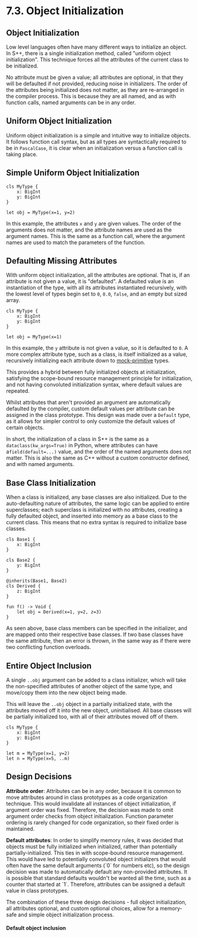 # 7.3. Object Initialization

<primary-label ref="header-label"/>

<secondary-label ref="doc-wip"/>

<secondary-label ref="doc-subj-update"/>

## Object Initialization

Low level languages often have many different ways to initialize an object. In S++, there is a single initialization
method, called "uniform object initialization". This technique forces all the attributes of the current class to be
initialized.

No attribute must be given a value; all attributes are optional, in that they will be defaulted if not provided,
reducing noise in initializers. The order of the attributes being initialized does not matter, as they are re-arranged
in the compiler process. This is because they are all named, and as with function calls, named arguments can be in any
order.

## Uniform Object Initialization

Uniform object initialization is a simple and intuitive way to initialize objects. It follows function call syntax, but
as all types are syntactically required to be in `PascalCase`, it is clear when an initialization versus a function call
is taking place.

## Simple Uniform Object Initialization

```
cls MyType {
    x: BigInt
    y: BigInt
}

let obj = MyType(x=1, y=2)
```

In this example, the attributes `x` and `y` are given values. The order of the arguments does not matter, and the
attribute names are used as the argument names. This is the same as a function call, where the argument names are used
to match the parameters of the function.

## Defaulting Missing Attributes

With uniform object initialization, all the attributes are optional. That is, if an attribute is not given a value, it
is "defaulted". A defaulted value is an instantiation of the type, with all its attributes instantiated recursively,
with the lowest level of types begin set to `0`, `0.0`, `false`, and an empty but sized array.

```
cls MyType {
    x: BigInt
    y: BigInt
}

let obj = MyType(x=1)
```

In this example, the `y` attribute is not given a value, so it is defaulted to `0`. A more complex attribute type, such
as a class, is itself initialized as a value, recursively initializing each attribute down
to [mock-primitive](5-1-Non-Primitive-Types.md) types.

This provides a hybrid between fully initialized objects at initialization, satisfying the scope-bound resource
management principle for initialization, and not having convoluted initialization syntax, where default values are
repeated.

Whilst attributes that aren't provided an argument are automatically defaulted by the compiler, custom default values
per attribute can be assigned in the class prototype. This design was made over a `Default` type, as it allows for
simpler control to only customize the default values of certain objects.

In short, the initialization of a class in S++ is the same as a `dataclass(kw_args=True)` in Python, where attributes
can have a`field(default=...)` value, and the order of the named arguments does not matter. This is also the same as C++
without a custom constructor defined, and with named arguments.

## Base Class Initialization

When a class is initialized, any base classes are also initialized. Due to the auto-defaulting nature of attributes, the
same logic can be applied to entire superclasses; each superclass is initialized with no attributes, creating a fully
defaulted object, and inserted into memory as a base class to the current class. This means that no extra syntax is
required to initialize base classes.

```
cls Base1 {
    x: BigInt
}

cls Base2 {
    y: BigInt
}

@inherits(Base1, Base2)
cls Derived {
    z: BigInt
}

fun f() -> Void {
    let obj = Derived(x=1, y=2, z=3)
}
```

As seen above, base class members can be specified in the initializer, and are mapped onto their respective base
classes. If two base classes have the same attribute, then an error is thrown, in the same way as if there were two
conflicting function overloads.

## Entire Object Inclusion

A single `..obj` argument can be added to a class initializer, which will take the non-specified attributes of another
object of the same type, and move/copy them into the new object being made.

This will leave the `..obj` object in a partially initialized state, with the attributes moved off it into the new
object, uninitialised. All base classes will be partially initialized too, with all of their attributes moved off of
them.

```
cls MyType {
    x: BigInt
    y: BigInt
}

let m = MyType(x=1, y=2)
let n = MyType(x=5, ..m)
```

## Design Decisions

<p id="D1"><b>Attribute order</b>: Attributes can be in any order, because it is common to move attributes around in
class prototypes as a code organization technique. This would invalidate all instances of object initialization, if
argument order was fixed. Therefore, the decision was made to omit argument order checks from object initialization.
Function parameter ordering is rarely changed for code organization, so their fixed order is maintained.</p>

<p id="D2"><b>Default attributes</b>: In order to simplify memory rules, it was decided that objects must be fully
initialized when initialized, rather than potentially partially-initialized. This ties in with scope-bound resource
management. This would have led to potentially convoluted object initializers that would often have the same default
arguments (`0` for numbers etc), so the design decision was made to automatically default any non-provided attributes.
It is possible that standard defaults wouldn't be wanted all the time, such as a counter that started at `1`.
Therefore, attributes can be assigned a default value in class prototypes.

The combination of these three design decisions - full object initialization, all attributes optional, and custom
optional choices, allow for a memory-safe and simple object initialization process.
</p>

#### Default object inclusion
